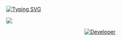 <a href="https://git.io/typing-svg"><img src="https://readme-typing-svg.demolab.com?font=Black+Ops+One&size=100&pause=1000&color=8A2BE2&center=true&width=1000&height=200&lines=POPKID-BMX" alt="Typing SVG" /></a>
  </div>
<a><img src='https://files.catbox.moe/kiy0hl.jpg'/></a>

<p align="center">
  <a href="https://github.com/devpopkid"><img title="Developer" src="https://img.shields.io/badge/Author-POPKID%20BMX-FF00FF.svg?style=big-square&logo=github" /></a>
</p>
